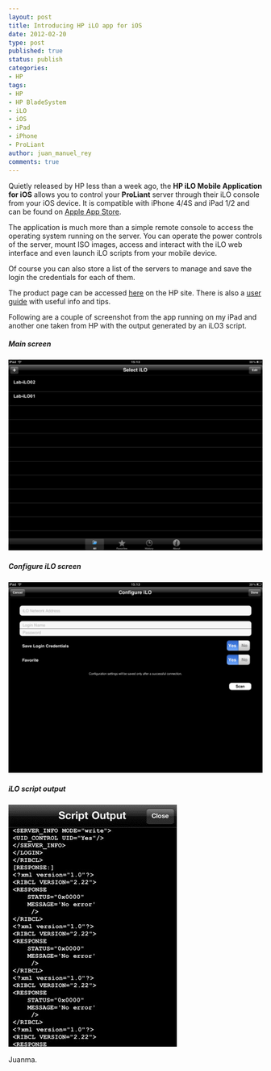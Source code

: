 ```yaml
---
layout: post
title: Introducing HP iLO app for iOS
date: 2012-02-20
type: post
published: true
status: publish
categories:
- HP
tags:
- HP
- HP BladeSystem
- iLO
- iOS
- iPad
- iPhone
- ProLiant
author: juan_manuel_rey
comments: true
---
```


Quietly released by HP less than a week ago, the **HP iLO Mobile Application for iOS** allows you to control your **ProLiant** server through their iLO console from your iOS device. It is compatible with iPhone 4/4S and iPad 1/2 and can be found on [Apple App Store](http://itunes.apple.com/mx/app/hp-ilo-mobile-toolbox/id497560256?mt=8).

The application is much more than a simple remote console to access the operating system running on the server. You can operate the power controls of the server, mount ISO images, access and interact with the iLO web interface and even launch iLO scripts from your mobile device.

Of course you can also store a list of the servers to manage and save the login the credentials for each of them.

The product page can be accessed [here](http://h18004.www1.hp.com/products/servers/management/ilo/mobile/index.html) on the HP site. There is also a [user guide](http://h20000.www2.hp.com/bc/docs/support/SupportManual/c03195498/c03195498.pdf) with useful info and tips.

Following are a couple of screenshot from the app running on my iPad and another one taken from HP with the output generated by an iLO3 script.

##### Main screen

[![](/images/ilo_app_main_screen.png "iLO App main screen")]({{site.url}}/images/photo-1.png)

##### Configure iLO screen

[![](/images/ilo_app_config_screen.png "iLO App configuration screen")]({{site.url}}/images/photo-2.png)

##### iLO script output

[![](/images/ilo3-script.jpg "iLO3 script output")]({{site.url}}/images/ilo3-script.jpg)

Juanma.
